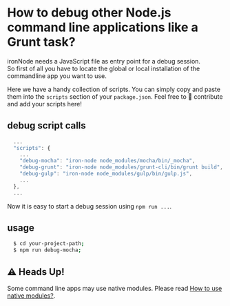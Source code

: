 # How to debug other Node.js command line applications like a Grunt task?

ironNode needs a JavaScript file as entry point for a debug session.  
So first of all you have to locate the global or local installation of the commandline app you want to use.  

Here we have a handy collection of scripts. You can simply copy and paste them into the ```scripts``` section of your ```package.json```. Feel free to :tada: contribute and add your scripts here!

## debug script calls
```javascript
  ...
  "scripts": {
    ...
    "debug-mocha": "iron-node node_modules/mocha/bin/_mocha",
    "debug-grunt": "iron-node node_modules/grunt-cli/bin/grunt build",
    "debug-gulp": "iron-node node_modules/gulp/bin/gulp.js",
    ...
  },
  ...
```

Now it is easy to start a debug session using ```npm run ...```.  

## usage
```bash
  $ cd your-project-path;
  $ npm run debug-mocha;
```

## :warning: Heads Up!
Some command line apps may use native modules. Please read [How to use native modules?](/docs/NATIVE-MODULES.md).  